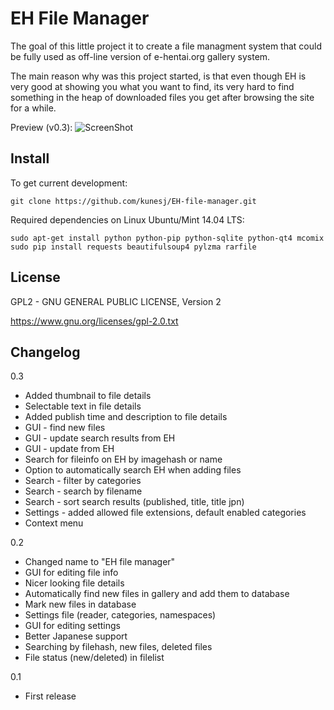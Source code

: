 EH File Manager
======
The goal of this little project it to create a file managment system that could be fully used as off-line version of e-hentai.org gallery system.

The main reason why was this project started, is that even though EH is very good at showing you what you want to find, its very hard to find something in the heap of downloaded files you get after browsing the site for a while.

Preview (v0.3): 
![ScreenShot](https://raw.github.com/kunesj/EH-file-manager/master/doc/preview.png)

Install
-------
To get current development:

    git clone https://github.com/kunesj/EH-file-manager.git

Required dependencies on Linux Ubuntu/Mint 14.04 LTS:

    sudo apt-get install python python-pip python-sqlite python-qt4 mcomix
    sudo pip install requests beautifulsoup4 pylzma rarfile
    
License
-------
GPL2 - GNU GENERAL PUBLIC LICENSE, Version 2

https://www.gnu.org/licenses/gpl-2.0.txt

Changelog
---------
0.3

- Added thumbnail to file details
- Selectable text in file details
- Added publish time and description to file details
- GUI - find new files
- GUI - update search results from EH
- GUI - update from EH
- Search for fileinfo on EH by imagehash or name
- Option to automatically search EH when adding files
- Search - filter by categories
- Search - search by filename
- Search - sort search results (published, title, title jpn)
- Settings - added allowed file extensions, default enabled categories
- Context menu

0.2

- Changed name to "EH file manager"
- GUI for editing file info 
- Nicer looking file details 
- Automatically find new files in gallery and add them to database
- Mark new files in database
- Settings file (reader, categories, namespaces)
- GUI for editing settings 
- Better Japanese support 
- Searching by filehash, new files, deleted files
- File status (new/deleted) in filelist

0.1

- First release
